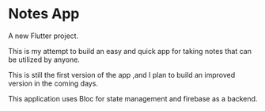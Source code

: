 # Notes App

A new Flutter project.

This is my attempt to build an easy and quick app for taking notes that can be utilized by anyone.

This is still the first version of the app ,and I plan to build an improved version in the coming days.

This application uses Bloc for state management and firebase as a backend.
